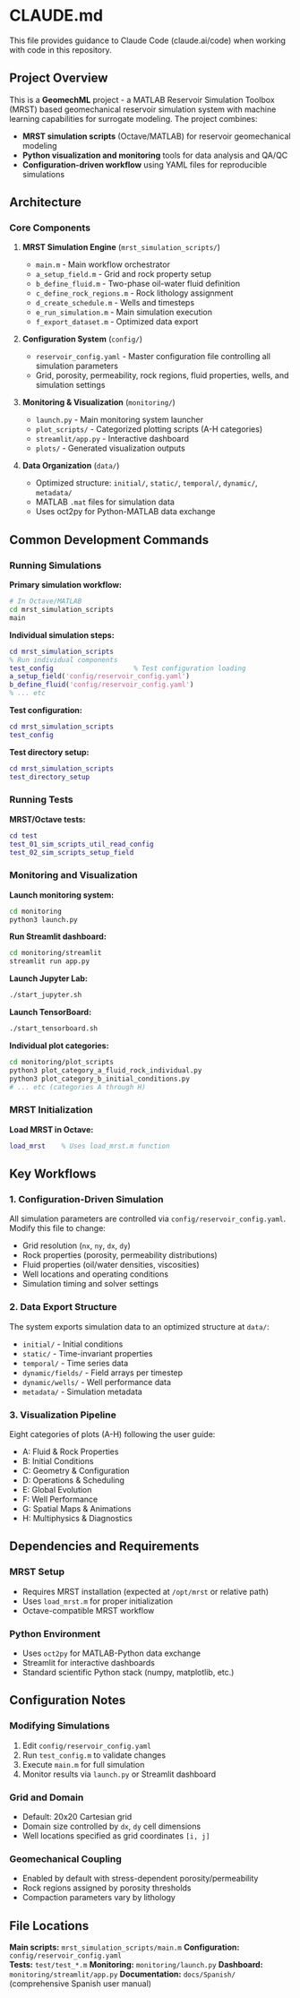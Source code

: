 # CLAUDE.md

This file provides guidance to Claude Code (claude.ai/code) when working with code in this repository.

## Project Overview

This is a **GeomechML** project - a MATLAB Reservoir Simulation Toolbox (MRST) based geomechanical reservoir simulation system with machine learning capabilities for surrogate modeling. The project combines:

- **MRST simulation scripts** (Octave/MATLAB) for reservoir geomechanical modeling
- **Python visualization and monitoring** tools for data analysis and QA/QC
- **Configuration-driven workflow** using YAML files for reproducible simulations

## Architecture

### Core Components

1. **MRST Simulation Engine** (`mrst_simulation_scripts/`)
   - `main.m` - Main workflow orchestrator
   - `a_setup_field.m` - Grid and rock property setup
   - `b_define_fluid.m` - Two-phase oil-water fluid definition
   - `c_define_rock_regions.m` - Rock lithology assignment
   - `d_create_schedule.m` - Wells and timesteps
   - `e_run_simulation.m` - Main simulation execution
   - `f_export_dataset.m` - Optimized data export

2. **Configuration System** (`config/`)
   - `reservoir_config.yaml` - Master configuration file controlling all simulation parameters
   - Grid, porosity, permeability, rock regions, fluid properties, wells, and simulation settings

3. **Monitoring & Visualization** (`monitoring/`)
   - `launch.py` - Main monitoring system launcher
   - `plot_scripts/` - Categorized plotting scripts (A-H categories)
   - `streamlit/app.py` - Interactive dashboard
   - `plots/` - Generated visualization outputs

4. **Data Organization** (`data/`)
   - Optimized structure: `initial/`, `static/`, `temporal/`, `dynamic/`, `metadata/`
   - MATLAB `.mat` files for simulation data
   - Uses oct2py for Python-MATLAB data exchange

## Common Development Commands

### Running Simulations

**Primary simulation workflow:**
```bash
# In Octave/MATLAB
cd mrst_simulation_scripts
main
```

**Individual simulation steps:**
```matlab
cd mrst_simulation_scripts
% Run individual components
test_config                    % Test configuration loading
a_setup_field('config/reservoir_config.yaml')
b_define_fluid('config/reservoir_config.yaml')
% ... etc
```

**Test configuration:**
```matlab
cd mrst_simulation_scripts
test_config
```

**Test directory setup:**
```matlab
cd mrst_simulation_scripts
test_directory_setup
```

### Running Tests

**MRST/Octave tests:**
```matlab
cd test
test_01_sim_scripts_util_read_config
test_02_sim_scripts_setup_field
```

### Monitoring and Visualization

**Launch monitoring system:**
```bash
cd monitoring
python3 launch.py
```

**Run Streamlit dashboard:**
```bash
cd monitoring/streamlit
streamlit run app.py
```

**Launch Jupyter Lab:**
```bash
./start_jupyter.sh
```

**Launch TensorBoard:**
```bash
./start_tensorboard.sh
```

**Individual plot categories:**
```bash
cd monitoring/plot_scripts
python3 plot_category_a_fluid_rock_individual.py
python3 plot_category_b_initial_conditions.py
# ... etc (categories A through H)
```

### MRST Initialization

**Load MRST in Octave:**
```matlab
load_mrst    % Uses load_mrst.m function
```

## Key Workflows

### 1. Configuration-Driven Simulation

All simulation parameters are controlled via `config/reservoir_config.yaml`. Modify this file to change:
- Grid resolution (`nx`, `ny`, `dx`, `dy`)
- Rock properties (porosity, permeability distributions)
- Fluid properties (oil/water densities, viscosities)
- Well locations and operating conditions
- Simulation timing and solver settings

### 2. Data Export Structure

The system exports simulation data to an optimized structure at `data/`:
- `initial/` - Initial conditions
- `static/` - Time-invariant properties  
- `temporal/` - Time series data
- `dynamic/fields/` - Field arrays per timestep
- `dynamic/wells/` - Well performance data
- `metadata/` - Simulation metadata

### 3. Visualization Pipeline

Eight categories of plots (A-H) following the user guide:
- A: Fluid & Rock Properties
- B: Initial Conditions
- C: Geometry & Configuration  
- D: Operations & Scheduling
- E: Global Evolution
- F: Well Performance
- G: Spatial Maps & Animations
- H: Multiphysics & Diagnostics

## Dependencies and Requirements

### MRST Setup
- Requires MRST installation (expected at `/opt/mrst` or relative path)
- Uses `load_mrst.m` for proper initialization
- Octave-compatible MRST workflow

### Python Environment
- Uses `oct2py` for MATLAB-Python data exchange
- Streamlit for interactive dashboards
- Standard scientific Python stack (numpy, matplotlib, etc.)

## Configuration Notes

### Modifying Simulations
1. Edit `config/reservoir_config.yaml`
2. Run `test_config.m` to validate changes
3. Execute `main.m` for full simulation
4. Monitor results via `launch.py` or Streamlit dashboard

### Grid and Domain
- Default: 20x20 Cartesian grid
- Domain size controlled by `dx`, `dy` cell dimensions
- Well locations specified as grid coordinates `[i, j]`

### Geomechanical Coupling
- Enabled by default with stress-dependent porosity/permeability
- Rock regions assigned by porosity thresholds
- Compaction parameters vary by lithology

## File Locations

**Main scripts:** `mrst_simulation_scripts/main.m`
**Configuration:** `config/reservoir_config.yaml`  
**Tests:** `test/test_*.m`
**Monitoring:** `monitoring/launch.py`
**Dashboard:** `monitoring/streamlit/app.py`
**Documentation:** `docs/Spanish/` (comprehensive Spanish user manual)